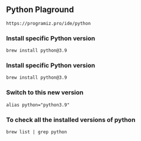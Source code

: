 ## Python Plaground
```
https://programiz.pro/ide/python
```

### Install specific Python version
```
brew install python@3.9
```

### Install specific Python version
```
brew install python@3.9
```

 ### Switch to this new version 
```
alias python="python3.9"
```

### To check all the installed versions of python
```
brew list | grep python
```
